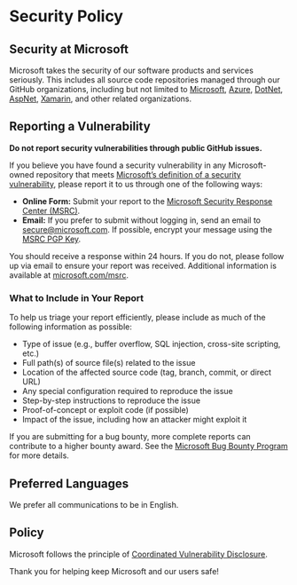 # Security Policy

## Security at Microsoft

Microsoft takes the security of our software products and services seriously. This includes all source code repositories managed through our GitHub organizations, including but not limited to [Microsoft](https://github.com/microsoft), [Azure](https://github.com/azure), [DotNet](https://github.com/dotnet), [AspNet](https://github.com/aspnet), [Xamarin](https://github.com/xamarin), and other related organizations.

## Reporting a Vulnerability

**Do not report security vulnerabilities through public GitHub issues.**

If you believe you have found a security vulnerability in any Microsoft-owned repository that meets [Microsoft’s definition of a security vulnerability](https://aka.ms/securitydef), please report it to us through one of the following ways:

- **Online Form:** Submit your report to the [Microsoft Security Response Center (MSRC)](https://msrc.microsoft.com/create-report).
- **Email:** If you prefer to submit without logging in, send an email to [secure@microsoft.com](mailto:secure@microsoft.com). If possible, encrypt your message using the [MSRC PGP Key](https://www.microsoft.com/msrc/pgp-key).

You should receive a response within 24 hours. If you do not, please follow up via email to ensure your report was received. Additional information is available at [microsoft.com/msrc](https://www.microsoft.com/msrc).

### What to Include in Your Report

To help us triage your report efficiently, please include as much of the following information as possible:

- Type of issue (e.g., buffer overflow, SQL injection, cross-site scripting, etc.)
- Full path(s) of source file(s) related to the issue
- Location of the affected source code (tag, branch, commit, or direct URL)
- Any special configuration required to reproduce the issue
- Step-by-step instructions to reproduce the issue
- Proof-of-concept or exploit code (if possible)
- Impact of the issue, including how an attacker might exploit it

If you are submitting for a bug bounty, more complete reports can contribute to a higher bounty award. See the [Microsoft Bug Bounty Program](https://aka.ms/bugbounty) for more details.

## Preferred Languages

We prefer all communications to be in English.

## Policy

Microsoft follows the principle of [Coordinated Vulnerability Disclosure](https://www.microsoft.com/msrc/cvd).

Thank you for helping keep Microsoft and our users safe!
